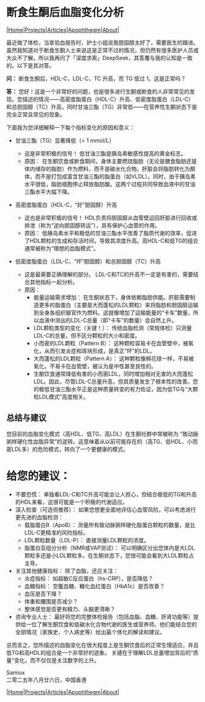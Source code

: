 # 断食生酮后血脂变化分析

|[Home](/README.md)|[Projects](/projects.md)|[Articles](/articles.md)|[Apophthegm](/apophthegm.md)|[About](/about.md)|

最近做了体检，当拿验血报告时，护士小姐说我胆固醇太好了，需要医生的跟进。虽然我知道对于断食生酮人士来说这是正常不过的情况，但仍然有很多医护人员或大众不了解。所以我再问了「深度求索」DeepSeek，其答覆与我的认知是一致的。以下是其对答。

**问：** 断食生酮后，HDL-C，LDL-C，TC 升高，而 TG 低过 1。这是正常吗？

**答：** 您好！这是一个非常好的问题，也是很多进行生酮或断食的人非常常见的发现。您描述的情况——高密度脂蛋白（HDL-C）升高、低密度脂蛋白（LDL-C）和总胆固醇（TC）升高，同时甘油三酯（TG）非常低——在营养性生酮状态下是完全正常且常见的现象。

下面我为您详细解释一下每个指标变化的原因和意义：

- 甘油三酯（TG）显著降低（< 1 mmol/L）

  - 这是非常积极的信号！ 低甘油三酯是胰岛素敏感性提高的黄金标志。    
  - 原因： 在生酮饮食或断食期间，身体主要燃烧脂肪（无论是膳食脂肪还是体内储存的脂肪）作为燃料，而不是碳水化合物。肝脏会将脂肪转化为酮体，而不是打包成富含甘油三酯的脂蛋白（如VLDL）。同时，由于胰岛素水平很低，脂肪细胞停止释放脂肪酸。这两个过程共同导致血液中的甘油三酯水平大幅下降。    

- 高密度脂蛋白（HDL-C，“好”胆固醇）升高

  - 这也是非常积极的信号！ HDL负责将胆固醇从血管壁运回肝脏进行回收或排泄（称为“逆向胆固醇转运”），具有保护心血管的作用。    
  - 原因： 低胰岛素水平和极低的甘油三酯水平改善了脂质代谢的效率，促进了HDL颗粒的生成和存活时间，导致其浓度升高。高HDL-C和低TG的组合通常被称为“理想的血脂模式”。    

- 低密度脂蛋白（LDL-C，“坏”胆固醇）和总胆固醇（TC）升高

  - 这是最需要正确理解的部分。 LDL-C和TC的升高不一定是有害的，需要结合其他指标一起分析。    
  - 原因：  
    - 能量运输需求增加： 在生酮状态下，身体依赖脂肪供能。肝脏需要制造更多的脂蛋白（主要是大而蓬松的LDL颗粒）来将脂肪和胆固醇运输到全身各组织器官作为燃料。这就像增加了运输能量的“卡车”数量，所以血液中测出的LDL-C总量（即“卡车”的数量）会自然上升。    
    - LDL颗粒类型的变化（关键！）： 传统血脂检测（常规体检）只测量LDL-C的总量，但不区分颗粒的大小和密度。  
     - 小而密的LDL颗粒（Pattern B）： 这种颗粒容易卡在血管壁中，被氧化，从而引发炎症和斑块形成，是真正“坏”的LDL。    
      - 大而蓬松的LDL颗粒（Pattern A）： 这种颗粒像棉花球一样，不易被氧化，不易卡在血管壁，被认为是中性甚至良性的。  
    - 生酮饮食通常降低有害的小而密LDL，同时增加相对无害的大而蓬松LDL。因此，尽管LDL-C总量升高，但其质量发生了根本性的改善。您的极低甘油三酯水平正是这种质量转变的有力佐证，因为低TG与“大颗粒LDL模式”高度相关。  

## 总结与建议

您目前的血脂变化模式（高HDL、低TG、高LDL）在生酮社群中常被称为 “致动脉粥样硬化性血脂异常”的逆转。这意味着从以前可能存在的（高TG、低HDL、小而密LDL多）的危险模式，转向了一个更健康的模式。

#  给您的建议：

- 不要恐慌： 单独看LDL-C和TC升高可能会让人担心，但结合极低的TG和升高的HDL来看，这很可能是一个积极的代谢适应。  
- 深入检查（可选但推荐）： 如果您想更全面地评估心血管风险，可以考虑进行更先进的血脂检测：  
   - 载脂蛋白B（ApoB）： 测量所有致动脉粥样硬化脂蛋白颗粒的数量，是比LDL-C更精准的风险指标。  
   - LDL颗粒数量（LDL-P）： 直接测量LDL颗粒的浓度。  
   - 脂蛋白亚组分分析（NMR或VAP测试）： 可以明确区分出您体内是大LDL颗粒多还是小LDL颗粒多。在生酮状态下，您很可能会看到大LDL颗粒占主导。  
- 关注其他健康指标： 除了血脂，还应关注：  
   - 炎症指标： 如超敏C反应蛋白（hs-CRP），是否降低？  
   - 血糖指标： 空腹血糖、糖化血红蛋白（HbA1c）是否改善？  
   - 血压是否下降？  
   - 体重和腰围是否减少？  
   - 整体感觉是否更有精力、头脑更清晰？    
- 咨询专业人士： 最好将您的完整体检报告（包括血脂、血糖、肝肾功能等）提供给一位了解生酮饮食和低碳水化合物代谢的医生或营养师。他们能结合您的全部情况（家族史、个人病史等）给出最个体化的解读和建议。   

总而言之，您所描述的血脂变化在很大程度上是生酮饮食后的正常生理适应，并且低TG和高HDL的组合是一个非常好的迹象。 关键在于理解LDL总量增加背后的“质量”变化，而不仅仅是关注数字的上升。   

Samiux      
二零二五年八月廿六日，中国香港     

|[Home](/README.md)|[Projects](/projects.md)|[Articles](/articles.md)|[Apophthegm](/apophthegm.md)|[About](/about.md)|